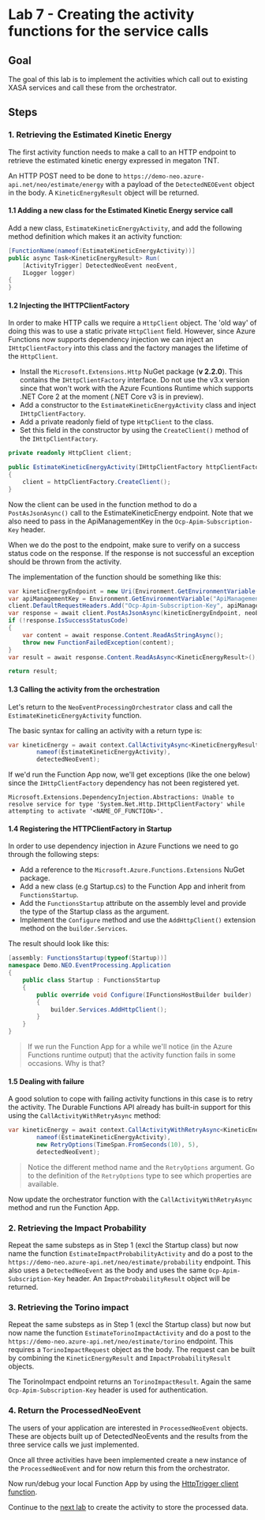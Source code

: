 # Lab 7 -  Creating the activity functions for the service calls

## Goal

The goal of this lab is to implement the activities which call out to existing XASA services and call these from the orchestrator.

## Steps

### 1. Retrieving the Estimated Kinetic Energy

The first activity function needs to make a call to an HTTP endpoint to retrieve the estimated kinetic energy expressed in megaton TNT.

An HTTP POST need to be done to `https://demo-neo.azure-api.net/neo/estimate/energy` with a payload of the `DetectedNEOEvent` object in the body. A `KineticEnergyResult` object will be returned.

#### 1.1  Adding a new class for the Estimated Kinetic Energy service call

Add a new class, `EstimateKineticEnergyActivity`, and add the following method definition which makes it an activity function:

```csharp
[FunctionName(nameof(EstimateKineticEnergyActivity))]
public async Task<KineticEnergyResult> Run(
    [ActivityTrigger] DetectedNeoEvent neoEvent,
    ILogger logger)
{
}
```

#### 1.2 Injecting the IHTTPClientFactory

In order to make HTTP calls we require a `HttpClient` object. The 'old way' of doing this was to use a static private `HttpClient` field. However, since Azure Functions now supports dependency injection we can inject an `IHttpClientFactory` into this class and the factory manages the lifetime of the `HttpClient`.

- Install the `Microsoft.Extensions.Http` NuGet package (__v 2.2.0__). This contains the `IHttpClientFactory` interface. Do not use the v3.x version since that won't work with the Azure Fcuntions Runtime which supports .NET Core 2 at the moment (.NET Core v3 is in preview). 
- Add a constructor to the `EstimateKineticEnergyActivity` class and inject `IHttpClientFactory`.
- Add a private readonly field of type `HttpClient` to the class.
- Set this field in the constructor by using the `CreateClient()` method of the `IHttpClientFactory`.

```csharp
private readonly HttpClient client;

public EstimateKineticEnergyActivity(IHttpClientFactory httpClientFactory)
{
    client = httpClientFactory.CreateClient();
}
```

Now the client can be used in the function method to do a `PostAsJsonAsync()` call to the EstimateKineticEnergy endpoint. Note that we also need to pass in the ApiManagementKey in the `Ocp-Apim-Subscription-Key` header.

When we do the post to the endpoint, make sure to verify on a success status code on the response. If the response is not successful an exception should be thrown from the activity.

The implementation of the function should be something like this:

```csharp
var kineticEnergyEndpoint = new Uri(Environment.GetEnvironmentVariable("KineticEnergyEndpoint"));
var apiManagementKey = Environment.GetEnvironmentVariable("ApiManagementKey");
client.DefaultRequestHeaders.Add("Ocp-Apim-Subscription-Key", apiManagementKey);
var response = await client.PostAsJsonAsync(kineticEnergyEndpoint, neoEvent);
if (!response.IsSuccessStatusCode)
{
    var content = await response.Content.ReadAsStringAsync();
    throw new FunctionFailedException(content);
}
var result = await response.Content.ReadAsAsync<KineticEnergyResult>();

return result;
```

#### 1.3 Calling the activity from the orchestration

Let's return to the `NeoEventProcessingOrchestrator` class and call the `EstimateKineticEnergyActivity` function.

The basic syntax for calling an activity with a return type is:

```csharp
var kineticEnergy = await context.CallActivityAsync<KineticEnergyResult>(
        nameof(EstimateKineticEnergyActivity),
        detectedNeoEvent);
```

If we'd run the Function App now, we'll get exceptions (like the one below) since the `IHttpClientFactory` dependency has not been registered yet.

```
Microsoft.Extensions.DependencyInjection.Abstractions: Unable to resolve service for type 'System.Net.Http.IHttpClientFactory' while attempting to activate '<NAME_OF_FUNCTION>'.
```

#### 1.4 Registering the HTTPClientFactory in Startup

In order to use dependency injection in Azure Functions we need to go through the following steps:

- Add a reference to the `Microsoft.Azure.Functions.Extensions` NuGet package.
- Add a new class (e.g Startup.cs) to the Function App and inherit from `FunctionsStartup`.
- Add the `FunctionsStartup` attribute on the assembly level and provide the type of the Startup class as the argument.
- Implement the `Configure` method and use the `AddHttpClient()` extension method on the `builder.Services`.

The result should look like this:

```csharp
[assembly: FunctionsStartup(typeof(Startup))]
namespace Demo.NEO.EventProcessing.Application
{
    public class Startup : FunctionsStartup
    {
        public override void Configure(IFunctionsHostBuilder builder)
        {
            builder.Services.AddHttpClient();
        }
    }
}
```

> If we run the Function App for a while we'll notice (in the Azure Functions runtime output) that the activity function fails in some occasions. Why is that?

#### 1.5 Dealing with failure

A good solution to cope with failing activity functions in this case is to retry the activity. The Durable Functions API already has built-in support for this using the `CallActivityWithRetryAsync` method:

```csharp
var kineticEnergy = await context.CallActivityWithRetryAsync<KineticEnergyResult>(
        nameof(EstimateKineticEnergyActivity),
        new RetryOptions(TimeSpan.FromSeconds(10), 5), 
        detectedNeoEvent);
```

> Notice the different method name and the `RetryOptions` argument. Go to the definition of the `RetryOptions` type to see which properties are available.

Now update the orchestrator function with the `CallActivityWithRetryAsync` method and run the Function App.

### 2. Retrieving the Impact Probability

Repeat the same substeps as in Step 1 (excl the Startup class) but now name the function `EstimateImpactProbabilityActivity` and do a post to the `https://demo-neo.azure-api.net/neo/estimate/probability` endpoint. This also uses a `DetectedNeoEvent` as the body and uses the same `Ocp-Apim-Subscription-Key` header. An `ImpactProbabilityResult` object will be returned.

### 3. Retrieving the Torino impact

Repeat the same substeps as in Step 1 (excl the Startup class) but now but now name the function `EstimateTorinoImpactActivity` and do a post to the `https://demo-neo.azure-api.net/neo/estimate/torino` endpoint. This requires a `TorinoImpactRequest` object as the body. The request can be built by combining the `KineticEnergyResult` and `ImpactProbabilityResult` objects.

 The TorinoImpact endpoint returns an `TorinoImpactResult`. Again the same `Ocp-Apim-Subscription-Key` header is used for authentication.

### 4. Return the ProcessedNeoEvent

The users of your application are interested in `ProcessedNeoEvent` objects. These are objects built up of DetectedNeoEvents and the results from the three service calls we just implemented.

Once all three activities have been implemented create a new instance of the `ProcessedNeoEvent` and for now return this from the orchestrator.

Now run/debug your local Function App by using the [HttpTrigger client function](../http/start_orchestration.http).

Continue to the [next lab](08_create_activity_function_storage.md) to create the activity to store the processed data.
